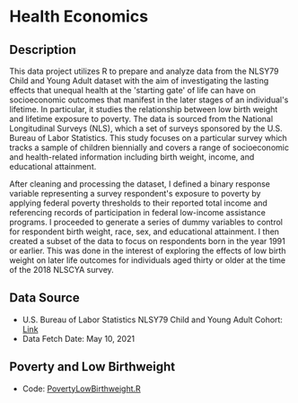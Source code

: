 # Health Economics

## Description
This data project utilizes R to prepare and analyze data from the NLSY79 Child and Young Adult dataset with the aim of investigating the lasting effects that unequal health at the 'starting gate' of life can have on socioeconomic outcomes that manifest in the later stages of an individual's lifetime. In particular, it studies the relationship between low birth weight and lifetime exposure to poverty. The data is sourced from the National Longitudinal Surveys (NLS), which a set of surveys sponsored by the U.S. Bureau of Labor Statistics. This study focuses on a particular survey which tracks a sample of children biennially and covers a range of socioeconomic and health-related information including birth weight, income, and educational attainment.

After cleaning and processing the dataset, I defined a binary response variable representing a survey respondent's exposure to poverty by applying federal poverty thresholds to their reported total income and referencing records of participation in federal low-income assistance programs. I proceeded to generate a series of dummy variables to control for respondent birth weight, race, sex, and educational attainment. I then created a subset of the data to focus on respondents born in the year 1991 or earlier. This was done in the interest of exploring the effects of low birth weight on later life outcomes for individuals aged thirty or older at the time of the 2018 NLSCYA survey.

## Data Source
- U.S. Bureau of Labor Statistics NLSY79 Child and Young Adult Cohort: [Link](https://www.bls.gov/nls/nlsy79-children.htm)
- Data Fetch Date: May 10, 2021

## Poverty and Low Birthweight
- Code: [PovertyLowBirthweight.R](PovertyLowBirthweight.R)
